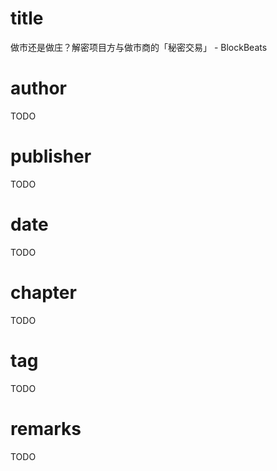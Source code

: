 # title
做市还是做庄？解密项目方与做市商的「秘密交易」 - BlockBeats

# author
TODO

# publisher
TODO

# date
TODO

# chapter
TODO

# tag
TODO

# remarks
TODO
